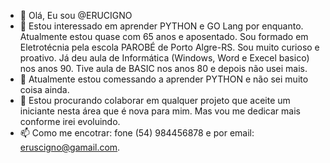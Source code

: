 - 👋 Olá, Eu sou @ERUCIGNO
- 👀 Estou interessado em aprender PYTHON e GO Lang por enquanto. Atualmente estou quase com 65 anos e aposentado.
Sou formado em Eletrotécnia pela escola PAROBÉ de Porto Algre-RS. Sou muito curioso e proativo. Já deu aula de 
Informática (Windows, Word e Execel basico) nos anos 90. Tive aula de BASIC nos anos 80 e depois não usei mais.
- 🌱 Atualmente estou comessando a aprender PYTHON e não sei muito coisa ainda.
- 💞️ Estou procurando colaborar em qualquer projeto que aceite um iniciante nesta área que é nova para mim. Mas
vou me dedicar mais conforme irei evoluindo.
- 📫 Como me encotrar: fone (54) 984456878 e por email: eruscigno@gamail.com.

<!---
ERUCIGNO/ERUCIGNO is a ✨ special ✨ repository because its `README.md` (this file) appears on your GitHub profile.
You can click the Preview link to take a look at your changes.
--->
